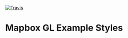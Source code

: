 [![Travis](https://api.travis-ci.org/mapbox/mapbox-gl-styles.svg?branch=master)](https://travis-ci.org/mapbox/mapbox-gl-styles/builds)

Mapbox GL Example Styles
================
